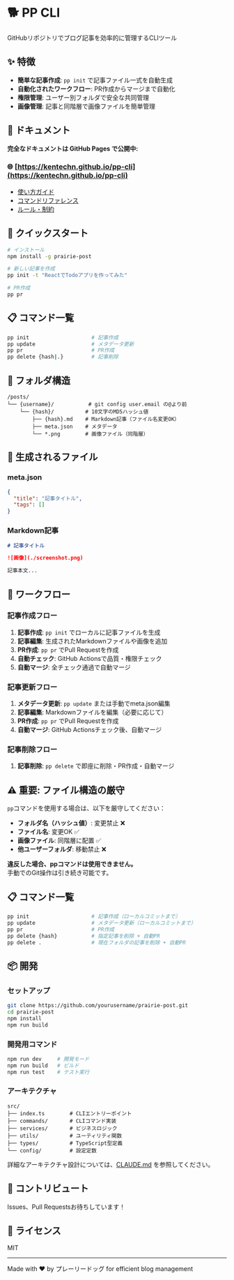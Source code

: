 # 🐕 PP CLI

GitHubリポジトリでブログ記事を効率的に管理するCLIツール

## ✨ 特徴

- **簡単な記事作成**: `pp init` で記事ファイル一式を自動生成
- **自動化されたワークフロー**: PR作成からマージまで自動化
- **権限管理**: ユーザー別フォルダで安全な共同管理
- **画像管理**: 記事と同階層で画像ファイルを簡単管理

## 📖 ドキュメント

**完全なドキュメントは GitHub Pages で公開中:**

### 🌐 [https://kentechn.github.io/pp-cli](https://kentechn.github.io/pp-cli)

- [使い方ガイド](https://kentechn.github.io/pp-cli/getting-started)
- [コマンドリファレンス](https://kentechn.github.io/pp-cli/prairie-post/commands)  
- [ルール・制約](https://kentechn.github.io/pp-cli/rules)

## 🚀 クイックスタート

```bash
# インストール
npm install -g prairie-post

# 新しい記事を作成
pp init -t "ReactでTodoアプリを作ってみた"

# PR作成
pp pr
```

## 📋 コマンド一覧

```bash
pp init                    # 記事作成
pp update                  # メタデータ更新
pp pr                      # PR作成
pp delete {hash|.}         # 記事削除
```

## 📁 フォルダ構造

```
/posts/
└── {username}/           # git config user.email の@より前
    └── {hash}/          # 10文字のMD5ハッシュ値
        ├── {hash}.md    # Markdown記事（ファイル名変更OK）
        ├── meta.json    # メタデータ
        └── *.png        # 画像ファイル（同階層）
```

## 📝 生成されるファイル

### meta.json
```json
{
  "title": "記事タイトル",
  "tags": []
}
```

### Markdown記事
```markdown
# 記事タイトル

![画像](./screenshot.png)

記事本文...
```

## 🔄 ワークフロー

### 記事作成フロー
1. **記事作成**: `pp init` でローカルに記事ファイルを生成
2. **記事編集**: 生成されたMarkdownファイルや画像を追加
3. **PR作成**: `pp pr` でPull Requestを作成
4. **自動チェック**: GitHub Actionsで品質・権限チェック
5. **自動マージ**: 全チェック通過で自動マージ

### 記事更新フロー
1. **メタデータ更新**: `pp update` または手動でmeta.json編集
2. **記事編集**: Markdownファイルを編集（必要に応じて）
3. **PR作成**: `pp pr` でPull Requestを作成
4. **自動マージ**: GitHub Actionsチェック後、自動マージ

### 記事削除フロー
1. **記事削除**: `pp delete` で即座に削除・PR作成・自動マージ

## ⚠️ 重要: ファイル構造の厳守

`pp`コマンドを使用する場合は、以下を厳守してください：

- **フォルダ名（ハッシュ値）**: 変更禁止 ❌
- **ファイル名**: 変更OK ✅ 
- **画像ファイル**: 同階層に配置 ✅
- **他ユーザーフォルダ**: 移動禁止 ❌

**違反した場合、ppコマンドは使用できません。**  
手動でのGit操作は引き続き可能です。

## 📋 コマンド一覧

```bash
pp init                    # 記事作成（ローカルコミットまで）
pp update                  # メタデータ更新（ローカルコミットまで） 
pp pr                      # PR作成
pp delete {hash}           # 指定記事を削除 + 自動PR
pp delete .                # 現在フォルダの記事を削除 + 自動PR
```

## 📦 開発

### セットアップ
```bash
git clone https://github.com/yourusername/prairie-post.git
cd prairie-post
npm install
npm run build
```

### 開発用コマンド
```bash
npm run dev     # 開発モード
npm run build   # ビルド
npm run test    # テスト実行
```

### アーキテクチャ

```
src/
├── index.ts        # CLIエントリーポイント
├── commands/       # CLIコマンド実装
├── services/       # ビジネスロジック
├── utils/          # ユーティリティ関数
├── types/          # TypeScript型定義
└── config/         # 設定定数
```

詳細なアーキテクチャ設計については、[CLAUDE.md](./CLAUDE.md) を参照してください。

## 🤝 コントリビュート

Issues、Pull Requestsお待ちしています！

## 📄 ライセンス

MIT

---

Made with ❤️ by プレーリードッグ for efficient blog management